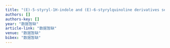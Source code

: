 ```yaml
---
title: "(E)-5-styryl-1H-indole and (E)-6-styrylquinoline derivatives serve as probes for β-amyloid plaques"
authors: []
authors-key: []
year: "数据暂缺"
article-link: "数据暂缺"
venue: "数据暂缺"
bibex: "数据暂缺"
---
```

